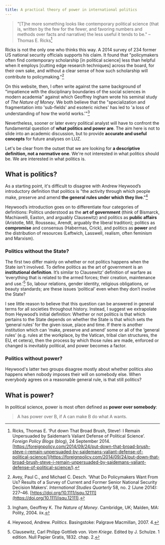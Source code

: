 ```yaml
---
title: A practical theory of power in international politics
---
```

> "\[T\]he more something looks like contemporary political science (that is, written by the few for the fewer, and favoring numbers and methods over facts and narrative) the less useful it tends to be." – Thomas E. Ricks[^ricks]

Ricks is not the only one who thinks this way. A 2014 survey of 234 former US national security officials supports his claim. It found that "policymakers often find contemporary scholarship \[in political science\] less than helpful when it employs \[cutting edge research techniques\] across the board, for their own sake, and without a clear sense of how such scholarship will contribute to policymaking."[^avey]

On this website, then, I often write against the same background of "impatience with the disciplinary boundaries of the social sciences in modern academia" against which Geoffrey Ingham wrote his seminal study of _The Nature of Money_. We both believe that the "specialization and fragmentation into 'sub-fields' and esoteric niches' has led to 'a loss of understanding of how the world works.'"[^ingham]

Nevertheless, sooner or later every political analyst will have to confront the fundamental question of **what politics and power are**. The aim here is not to slide into an academic discussion, but to provide **accurate and useful concepts** for future analyses on LUZ.

Let's be clear from the outset that we are looking for **a descriptive definition, not a normative one**. We're not interested in what politics should be. We are interested in what politics is. 
## What is politics?

As a starting point, it's difficult to disagree with Andrew Heywood’s introductory definition that politics is "the activity through which people make, preserve and amend **the general rules under which they live**."[^heywood]

Heywood’s introduction goes on to differentiate four categories of definitions: Politics understood as the **art of government** (think of Bismarck, Machiavelli, Easton, and arguably Clausewitz) and politics as **public affairs** (Aristotle, Mill, Rousseau, Arendt, arguably the liberal tradition); politics as **compromise** and consensus (Habermas, Crick), and politics as **power** and the distribution of resources (Leftwich, Lasswell, realism, often feminism and Marxism).
### Politics without the State?
The first two differ mainly on whether or not politics happens when the State isn't involved. To define politics as the art of government is an **institutional definition**. It’s similar to Clausewitz’ definition of warfare as ‘everything that is related to the armed forces; their creation, maintenance and use.’[^clausewitz] So, labour relations, gender identity, religious obligations, or beauty standards; are these issues ‘political’ even when they don’t involve the State?

I see little reason to believe that this question can be answered in general terms for all societies throughout history. Instead, I suggest we extrapolate from Heywood’s initial definition: Whether or not politics is that which pertains to the State depends on whether the State is that which sets the ‘general rules’ for the given issue, place and time. If there is another institution which can ‘make, preserve and amend’ some or all of the ‘general rules’ (e.g. rules at the workplace, by the Vatican, tribal clan structures, the EU, et cetera), then the process by which those rules are made, enforced or changed is inevitably political, and power becomes a factor.
### Politics without power?
Heywood's latter two groups disagree mostly about whether politics also happens when nobody imposes their will on somebody else. When everybody agrees on a reasonable general rule, is that still politics?


## What is power?

In political science, power is most often defined as **power over somebody**: 
> A has power over B, if A can make B do what A wants. 

[^ricks]: Ricks, Thomas E. ‘Put down That Broad Brush, Steve!: I Remain Unpersuaded by Saideman’s Valiant Defense of Political Science’. _Foreign Policy Blogs_ (blog), 24 September 2014. [https://foreignpolicy.com/2014/09/24/put-down-that-broad-brush-steve-i-remain-unpersuaded-by-saidemans-valiant-defense-of-political-science/](https://foreignpolicy.com/2014/09/24/put-down-that-broad-brush-steve-i-remain-unpersuaded-by-saidemans-valiant-defense-of-political-science/).
[^avey]: Avey, Paul C., and Michael C. Desch. ‘What Do Policymakers Want From Us? Results of a Survey of Current and Former Senior National Security Decision Makers’. _International Studies Quarterly_ 58, no. 2 (June 2014): 227–46. [https://doi.org/10.1111/isqu.12111](https://doi.org/10.1111/isqu.12111).
[^ingham]: Ingham, Geoffrey K. _The Nature of Money_. Cambridge, UK; Malden, MA: Polity, 2004. iix.
[^heywood]: Heywood, Andrew. _Politics_. Basingstoke: Palgrave Macmillan, 2007. 4.
[^clausewitz]: Clausewitz, Carl Philipp Gottlieb von. _Vom Kriege_. Edited by J. Schulze. 1 edition. Null Papier Gratis, 1832. chap. 2.
